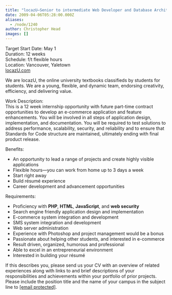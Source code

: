 ```yaml
---
title: "locazU—Senior to intermediate Web Developer and Database Architect"
date: 2009-04-06T05:28:00.000Z
aliases:
  - /node/1240
author: Christopher Head
images: []
---
```


<div class="field field-name-body field-type-text-with-summary field-label-hidden"><div class="field-items"><div class="field-item even"><p>Target Start Date: May 1<br>
Duration: 12 weeks<br>
Schedule: f/t flexible hours<br>
Location: Vancouver, Yaletown<br>
<a href="http://locazU.com/">locazU.com</a></p>
<p>We are locazU, the online university textbooks classifieds by students for students. We are a young, flexible, and dynamic team, endorsing creativity, efficiency, and delivering value.</p>
<p>Work Description:<br>
This is a 12 week internship opportunity with future part-time contract opportunities to develop an e-commerce application and feature enhancements. You will be involved in all steps of application design, implementation, and documentation. You will be required to test solutions to address performance, scalability, security, and reliability and to ensure that Standards for Code structure are maintained, ultimately ending with final product release.</p>
<p>Benefits:</p>
<ul>
<li>An opportunity to lead a range of projects and create highly visible applications</li>
<li>Flexible hours&#x2014;you can work from home up to 3 days a week</li>
<li>Start right away</li>
<li>Build r&#xE9;sum&#xE9; experience</li>
<li>Career development and advancement opportunities</li>
</ul>
<p>Requirements:</p>
<ul>
<li>Proficiency with <strong>PHP</strong>, <strong>HTML</strong>, <strong>JavaScript</strong>, and <strong>web security</strong></li>
<li>Search engine friendly application design and implementation</li>
<li>E-commerce system integration and development</li>
<li>SMS system integration and development</li>
<li>Web server administration</li>
<li>Experience with Photoshop and project management would be a bonus</li>
<li>Passionate about helping other students, and interested in e-commerce</li>
<li>Result driven, organized, humorous and professional</li>
<li>Able to excel in an entrepreneurial environment</li>
<li>Interested in building your r&#xE9;sum&#xE9;</li>
</ul>
<p>If this describes you, please send us your CV with an overview of related experiences along with links to and brief descriptions of your responsibilities and achievements within your portfolio of prior projects. Please include the position title and the name of your campus in the subject line to <a href="/cdn-cgi/l/email-protection#d6bcb9b4a596bab9b5b7aca3f8b5b9bb"><span class="__cf_email__" data-cfemail="076d686574476b6864667d722964686a">[email&#xA0;protected]</span></a>.</p>
</div></div></div>    <footer>
          </footer>
